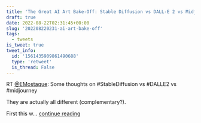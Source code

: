 ```yaml
---
title: 'The Great AI Art Bake-Off: Stable Diffusion vs DALL-E 2 vs Midjourney'
draft: true
date: 2022-08-22T02:31:45+00:00
slug: '202208220231-ai-art-bake-off'
tags:
  - tweets
is_tweet: true
tweet_info:
  id: '1561435909861490688'
  type: 'retweet'
  is_thread: False
---
```




RT [@EMostaque](https://x.com/EMostaque): Some thoughts on #StableDiffusion vs #DALLE2 vs #midjourney

They are actually all different (complementary?).

First this w… [continue reading](https://x.com/sytelus/status/1561435909861490688)
